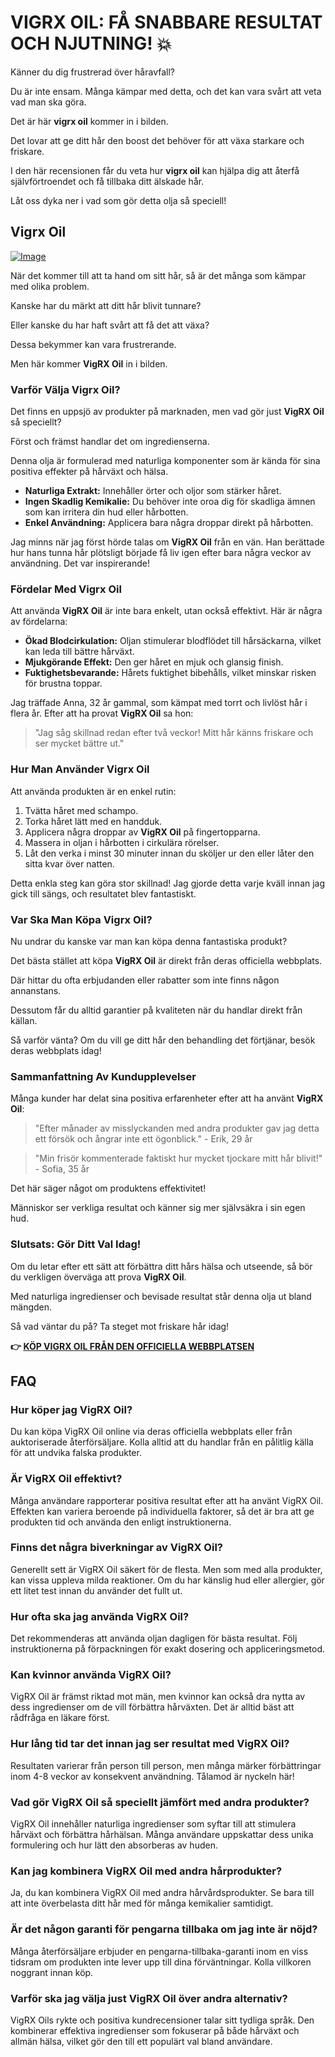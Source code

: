 # VIGRX OIL: FÅ SNABBARE RESULTAT OCH NJUTNING! 💥

Känner du dig frustrerad över håravfall? 

Du är inte ensam. Många kämpar med detta, och det kan vara svårt att veta vad man ska göra. 

Det är här **vigrx oil** kommer in i bilden. 

Det lovar att ge ditt hår den boost det behöver för att växa starkare och friskare. 

I den här recensionen får du veta hur **vigrx oil** kan hjälpa dig att återfå självförtroendet och få tillbaka ditt älskade hår. 

Låt oss dyka ner i vad som gör detta olja så speciell!

## Vigrx Oil

[![Image](https://www2.sellhealth.com/2/vigoilpop2.gif)](https://gchaffi.com/tr6USxL3)

När det kommer till att ta hand om sitt hår, så är det många som kämpar med olika problem. 

Kanske har du märkt att ditt hår blivit tunnare? 

Eller kanske du har haft svårt att få det att växa? 

Dessa bekymmer kan vara frustrerande. 

Men här kommer **VigRX Oil** in i bilden.

### Varför Välja Vigrx Oil?

Det finns en uppsjö av produkter på marknaden, men vad gör just **VigRX Oil** så speciellt? 

Först och främst handlar det om ingredienserna. 

Denna olja är formulerad med naturliga komponenter som är kända för sina positiva effekter på hårväxt och hälsa.

- **Naturliga Extrakt:** Innehåller örter och oljor som stärker håret.
- **Ingen Skadlig Kemikalie:** Du behöver inte oroa dig för skadliga ämnen som kan irritera din hud eller hårbotten.
- **Enkel Användning:** Applicera bara några droppar direkt på hårbotten.

Jag minns när jag först hörde talas om **VigRX Oil** från en vän. Han berättade hur hans tunna hår plötsligt började få liv igen efter bara några veckor av användning. Det var inspirerande!

### Fördelar Med Vigrx Oil

Att använda **VigRX Oil** är inte bara enkelt, utan också effektivt. Här är några av fördelarna:

- **Ökad Blodcirkulation:** Oljan stimulerar blodflödet till hårsäckarna, vilket kan leda till bättre hårväxt.
- **Mjukgörande Effekt:** Den ger håret en mjuk och glansig finish.
- **Fuktighetsbevarande:** Hårets fuktighet bibehålls, vilket minskar risken för brustna toppar.

Jag träffade Anna, 32 år gammal, som kämpat med torrt och livlöst hår i flera år. Efter att ha provat **VigRX Oil** sa hon: 
> "Jag såg skillnad redan efter två veckor! Mitt hår känns friskare och ser mycket bättre ut."

### Hur Man Använder Vigrx Oil

Att använda produkten är en enkel rutin:

1. Tvätta håret med schampo.
2. Torka håret lätt med en handduk.
3. Applicera några droppar av **VigRX Oil** på fingertopparna.
4. Massera in oljan i hårbotten i cirkulära rörelser.
5. Låt den verka i minst 30 minuter innan du sköljer ur den eller låter den sitta kvar över natten.

Detta enkla steg kan göra stor skillnad! Jag gjorde detta varje kväll innan jag gick till sängs, och resultatet blev fantastiskt.

### Var Ska Man Köpa Vigrx Oil?

Nu undrar du kanske var man kan köpa denna fantastiska produkt? 

Det bästa stället att köpa **VigRX Oil** är direkt från deras officiella webbplats.

Där hittar du ofta erbjudanden eller rabatter som inte finns någon annanstans.

Dessutom får du alltid garantier på kvaliteten när du handlar direkt från källan.

Så varför vänta? Om du vill ge ditt hår den behandling det förtjänar, besök deras webbplats idag!

### Sammanfattning Av Kundupplevelser

Många kunder har delat sina positiva erfarenheter efter att ha använt **VigRX Oil**:

> "Efter månader av misslyckanden med andra produkter gav jag detta ett försök och ångrar inte ett ögonblick." - Erik, 29 år

> "Min frisör kommenterade faktiskt hur mycket tjockare mitt hår blivit!" - Sofia, 35 år

Det här säger något om produktens effektivitet! 

Människor ser verkliga resultat och känner sig mer självsäkra i sin egen hud.

### Slutsats: Gör Ditt Val Idag!

Om du letar efter ett sätt att förbättra ditt hårs hälsa och utseende, så bör du verkligen överväga att prova **VigRX Oil**. 

Med naturliga ingredienser och bevisade resultat står denna olja ut bland mängden.

Så vad väntar du på? Ta steget mot friskare hår idag!



**👉 [KÖP VIGRX OIL FRÅN DEN OFFICIELLA WEBBPLATSEN](https://gchaffi.com/tr6USxL3)**

## FAQ

### Hur köper jag VigRX Oil?
Du kan köpa VigRX Oil online via deras officiella webbplats eller från auktoriserade återförsäljare. Kolla alltid att du handlar från en pålitlig källa för att undvika falska produkter.

### Är VigRX Oil effektivt?
Många användare rapporterar positiva resultat efter att ha använt VigRX Oil. Effekten kan variera beroende på individuella faktorer, så det är bra att ge produkten tid och använda den enligt instruktionerna.

### Finns det några biverkningar av VigRX Oil?
Generellt sett är VigRX Oil säkert för de flesta. Men som med alla produkter, kan vissa uppleva milda reaktioner. Om du har känslig hud eller allergier, gör ett litet test innan du använder det fullt ut.

### Hur ofta ska jag använda VigRX Oil?
Det rekommenderas att använda oljan dagligen för bästa resultat. Följ instruktionerna på förpackningen för exakt dosering och appliceringsmetod.

### Kan kvinnor använda VigRX Oil?
VigRX Oil är främst riktad mot män, men kvinnor kan också dra nytta av dess ingredienser om de vill förbättra hårväxten. Det är alltid bäst att rådfråga en läkare först.

### Hur lång tid tar det innan jag ser resultat med VigRX Oil?
Resultaten varierar från person till person, men många märker förbättringar inom 4-8 veckor av konsekvent användning. Tålamod är nyckeln här!

### Vad gör VigRX Oil så speciellt jämfört med andra produkter?
VigRX Oil innehåller naturliga ingredienser som syftar till att stimulera hårväxt och förbättra hårhälsan. Många användare uppskattar dess unika formulering och hur lätt den absorberas av huden.

### Kan jag kombinera VigRX Oil med andra hårprodukter?
Ja, du kan kombinera VigRX Oil med andra hårvårdsprodukter. Se bara till att inte överbelasta ditt hår med för många kemikalier samtidigt.

### Är det någon garanti för pengarna tillbaka om jag inte är nöjd?
Många återförsäljare erbjuder en pengarna-tillbaka-garanti inom en viss tidsram om produkten inte lever upp till dina förväntningar. Kolla villkoren noggrant innan köp.

### Varför ska jag välja just VigRX Oil över andra alternativ?
VigRX Oils rykte och positiva kundrecensioner talar sitt tydliga språk. Den kombinerar effektiva ingredienser som fokuserar på både hårväxt och allmän hälsa, vilket gör den till ett populärt val bland användare.